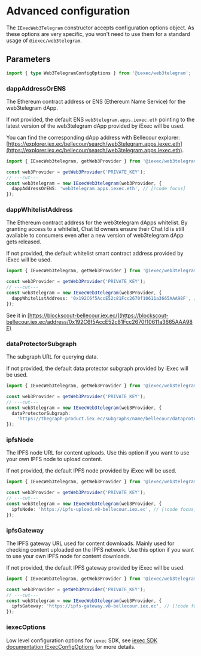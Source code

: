 # Advanced configuration

The `IExecWeb3Telegram` constructor accepts configuration options object. As
these options are very specific, you won't need to use them for a standard usage
of `@iexec/web3telegram`.

## Parameters

```ts twoslash
import { type Web3TelegramConfigOptions } from '@iexec/web3telegram';
```

### dappAddressOrENS

The Ethereum contract address or ENS (Ethereum Name Service) for the
web3telegram dApp.

If not provided, the default ENS `web3telegram.apps.iexec.eth` pointing to the
latest version of the web3telegram dApp provided by iExec will be used.

You can find the corresponding dApp address with Bellecour explorer:
[https://explorer.iex.ec/bellecour/search/web3telegram.apps.iexec.eth](https://explorer.iex.ec/bellecour/search/web3telegram.apps.iexec.eth).

```ts twoslash
import { IExecWeb3telegram, getWeb3Provider } from '@iexec/web3telegram';

const web3Provider = getWeb3Provider('PRIVATE_KEY');
// ---cut---
const web3telegram = new IExecWeb3telegram(web3Provider, {
  dappAddressOrENS: 'web3telegram.apps.iexec.eth', // [!code focus]
});
```

### dappWhitelistAddress

The Ethereum contract address for the web3telegram dApps whitelist. By granting
access to a whitelist, Chat Id owners ensure their Chat Id is still available to
consumers even after a new version of web3telegram dApp gets released.

If not provided, the default whitelist smart contract address provided by iExec
will be used.

```ts twoslash
import { IExecWeb3telegram, getWeb3Provider } from '@iexec/web3telegram';

const web3Provider = getWeb3Provider('PRIVATE_KEY');
// ---cut---
const web3telegram = new IExecWeb3telegram(web3Provider, {
  dappWhitelistAddress: '0x192C6f5AccE52c81Fcc2670f10611a3665AAA98F', // [!code focus]
});
```

See it in
[https://blockscout-bellecour.iex.ec/](https://blockscout-bellecour.iex.ec/address/0x192C6f5AccE52c81Fcc2670f10611a3665AAA98F)

### dataProtectorSubgraph

The subgraph URL for querying data.

If not provided, the default data protector subgraph provided by iExec will be
used.

```ts twoslash
import { IExecWeb3telegram, getWeb3Provider } from '@iexec/web3telegram';

const web3Provider = getWeb3Provider('PRIVATE_KEY');
// ---cut---
const web3telegram = new IExecWeb3telegram(web3Provider, {
  dataProtectorSubgraph:
    'https://thegraph-product.iex.ec/subgraphs/name/bellecour/dataprotector', // [!code focus]
});
```

### ipfsNode

The IPFS node URL for content uploads. Use this option if you want to use your
own IPFS node to upload content.

If not provided, the default IPFS node provided by iExec will be used.

```ts twoslash
import { IExecWeb3telegram, getWeb3Provider } from '@iexec/web3telegram';

const web3Provider = getWeb3Provider('PRIVATE_KEY');
// ---cut---
const web3telegram = new IExecWeb3telegram(web3Provider, {
  ipfsNode: 'https://ipfs-upload.v8-bellecour.iex.ec', // [!code focus]
});
```

### ipfsGateway

The IPFS gateway URL used for content downloads. Mainly used for checking
content uploaded on the IPFS network. Use this option if you want to use your
own IPFS node for content downloads.

If not provided, the default IPFS gateway provided by iExec will be used.

```ts twoslash
import { IExecWeb3telegram, getWeb3Provider } from '@iexec/web3telegram';

const web3Provider = getWeb3Provider('PRIVATE_KEY');
// ---cut---
const web3telegram = new IExecWeb3telegram(web3Provider, {
  ipfsGateway: 'https://ipfs-gateway.v8-bellecour.iex.ec', // [!code focus]
});
```

### iexecOptions

Low level configuration options for `iexec` SDK, see
[iexec SDK documentation IExecConfigOptions](https://github.com/iExecBlockchainComputing/iexec-sdk/blob/master/docs/interfaces/IExecConfigOptions.md)
for more details.
